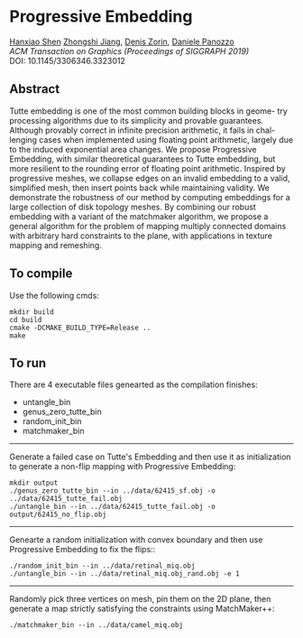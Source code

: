 # Progressive Embedding

[Hanxiao Shen](http://cs.nyu.edu/~hanxiao/) [Zhongshi Jiang](http://cs.nyu.edu/~zhongshi/), [Denis Zorin](https://cims.nyu.edu/gcl/denis.html), [Daniele Panozzo](http://cs.nyu.edu/~panozzo/)<br/>
*ACM Transaction on Graphics (Proceedings of SIGGRAPH 2019)*<br/>
DOI: 10.1145/3306346.3323012

## Abstract
Tutte embedding is one of the most common building blocks in geome- try processing algorithms due to its simplicity and provable guarantees. Although provably correct in infinite precision arithmetic, it fails in chal- lenging cases when implemented using floating point arithmetic, largely due to the induced exponential area changes.
We propose Progressive Embedding, with similar theoretical guarantees to Tutte embedding, but more resilient to the rounding error of floating point arithmetic. Inspired by progressive meshes, we collapse edges on an invalid embedding to a valid, simplified mesh, then insert points back while maintaining validity. We demonstrate the robustness of our method by computing embeddings for a large collection of disk topology meshes.
By combining our robust embedding with a variant of the matchmaker algorithm, we propose a general algorithm for the problem of mapping multiply connected domains with arbitrary hard constraints to the plane, with applications in texture mapping and remeshing.

## To compile

Use the following cmds:
```
mkdir build
cd build
cmake -DCMAKE_BUILD_TYPE=Release ..
make
```

## To run

There are 4 executable files genearted as the compilation finishes:

- untangle_bin
- genus_zero_tutte_bin
- random_init_bin
- matchmaker_bin

---

Generate a failed case on Tutte's Embedding and then use it as initialization to generate a non-flip mapping with Progressive Embedding:
```
mkdir output
./genus_zero_tutte_bin --in ../data/62415_sf.obj -o ../data/62415_tutte_fail.obj
./untangle_bin --in ../data/62415_tutte_fail.obj -o output/62415_no_flip.obj
```

---

Genearte a random initialization with convex boundary and then use Progressive Embedding to fix the flips::
```
./random_init_bin --in ../data/retinal_miq.obj
./untangle_bin --in ../data/retinal_miq.obj_rand.obj -e 1
```

---

Randomly pick three vertices on mesh, pin them on the 2D plane, then generate a map
strictly satisfying the constraints using MatchMaker++:
```
./matchmaker_bin --in ../data/camel_miq.obj
```

